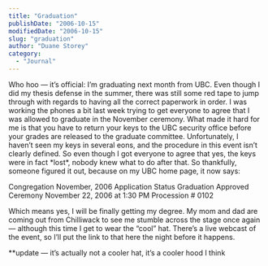 ```yaml
---
title: "Graduation"
publishDate: "2006-10-15"
modifiedDate: "2006-10-15"
slug: "graduation"
author: "Duane Storey"
category:
  - "Journal"
---
```


Who hoo — it’s official: I’m graduating next month from UBC. Even though I did my thesis defense in the summer, there was still some red tape to jump through with regards to having all the correct paperwork in order. I was working the phones a bit last week trying to get everyone to agree that I was allowed to graduate in the November ceremony. What made it hard for me is that you have to return your keys to the UBC security office before your grades are released to the graduate committee. Unfortunately, I haven’t seen my keys in several eons, and the procedure in this event isn’t clearly defined. So even though I got everyone to agree that yes, the keys were in fact \*lost\*, nobody knew what to do after that. So thankfully, someone figured it out, because on my UBC home page, it now says:

Congregation November, 2006 Application Status Graduation Approved  
Ceremony November 22, 2006 at 1:30 PM Procession # 0102

Which means yes, I will be finally getting my degree. My mom and dad are coming out from Chilliwack to see me stumble across the stage once again — although this time I get to wear the “cool” hat. There’s a live webcast of the event, so I’ll put the link to that here the night before it happens.

\*\*update — it’s actually not a cooler hat, it’s a cooler hood I think